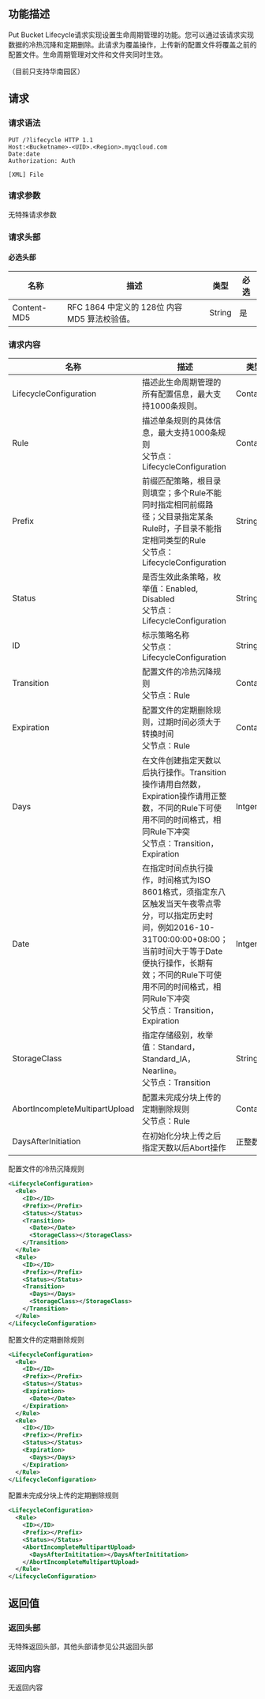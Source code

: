 ## 功能描述
Put Bucket Lifecycle请求实现设置生命周期管理的功能。您可以通过该请求实现数据的冷热沉降和定期删除。此请求为覆盖操作，上传新的配置文件将覆盖之前的配置文件。生命周期管理对文件和文件夹同时生效。

（目前只支持华南园区）

## 请求

### 请求语法

```HTTP
PUT /?lifecycle HTTP 1.1
Host:<Bucketname>-<UID>.<Region>.myqcloud.com
Date:date
Authorization: Auth

[XML] File
```

### 请求参数

无特殊请求参数

### 请求头部

#### 必选头部

| 名称          | 描述                               | 类型     | 必选   |
| ----------- | -------------------------------- | ------ | ---- |
| Content-MD5 | RFC 1864 中定义的 128位 内容 MD5 算法校验值。 | String | 是    |

### 请求内容

| 名称                             | 描述                                       | 类型        | 必选             |
| ------------------------------ | ---------------------------------------- | --------- | -------------- |
| LifecycleConfiguration         | 描述此生命周期管理的所有配置信息，最大支持1000条规则。            | Container | 是              |
| Rule                           | 描述单条规则的具体信息，最大支持1000条规则<Br/>父节点：LifecycleConfiguration | Container | 是              |
| Prefix                         | 前缀匹配策略，根目录则填空；多个Rule不能同时指定相同前缀路径；父目录指定某条Rule时，子目录不能指定相同类型的Rule<Br/>父节点：LifecycleConfiguration | String    | 是              |
| Status                         | 是否生效此条策略，枚举值：Enabled, Disabled<Br/>父节点：LifecycleConfiguration | String    | 是              |
| ID                             | 标示策略名称<Br/>父节点：LifecycleConfiguration    | String    | 否              |
| Transition                     | 配置文件的冷热沉降规则<Br/>父节点：Rule                 | Container | 是              |
| Expiration                     | 配置文件的定期删除规则，过期时间必须大于转换时间<Br/>父节点：Rule    | Container | 是              |
| Days                           | 在文件创建指定天数以后执行操作。Transition操作请用自然数，Expiration操作请用正整数，不同的Rule下可使用不同的时间格式，相同Rule下冲突<Br/>父节点：Transition，Expiration | Intger    | Days与Date二选一   |
| Date                           | 在指定时间点执行操作，时间格式为ISO 8601格式，须指定东八区触发当天午夜零点零分，可以指定历史时间，例如2016-10-31T00:00:00+08:00；当前时间大于等于Date便执行操作，长期有效；不同的Rule下可使用不同的时间格式，相同Rule下冲突<Br/>父节点：Transition，Expiration | Intger    | Days与Date二选一   |
| StorageClass                   | 指定存储级别，枚举值：Standard，Standard_IA，Nearline。<Br/>父节点：Transition | String    | Transition中必须有 |
| AbortIncompleteMultipartUpload | 配置未完成分块上传的定期删除规则<Br/>父节点：Rule            | Container | 是              |
| DaysAfterInitiation            | 在初始化分块上传之后指定天数以后Abort操作                  | 正整数       | 是              |

配置文件的冷热沉降规则

```XML
<LifecycleConfiguration>
  <Rule>
    <ID></ID>
    <Prefix></Prefix>
    <Status></Status>
    <Transition>
      <Date></Date>
      <StorageClass></StorageClass>
    </Transition>
  </Rule>
  <Rule>
    <ID></ID>
    <Prefix></Prefix>
    <Status></Status>
    <Transition>
      <Days></Days>
      <StorageClass></StorageClass>
    </Transition>
  </Rule>
</LifecycleConfiguration>
```

配置文件的定期删除规则

```XML
<LifecycleConfiguration>
  <Rule>
    <ID></ID>
    <Prefix></Prefix>
    <Status></Status>
    <Expiration>
      <Date></Date>
    </Expiration>
  </Rule>
  <Rule>
    <ID></ID>
    <Prefix></Prefix>
    <Status></Status>
    <Expiration>
      <Days></Days>
    </Expiration>
  </Rule>
</LifecycleConfiguration>
```

配置未完成分块上传的定期删除规则

```XML
<LifecycleConfiguration>
  <Rule>
    <ID></ID>
    <Prefix></Prefix>
    <Status></Status>
    <AbortIncompleteMultipartUpload>
      <DaysAfterInititation></DaysAfterInititation>
    </AbortIncompleteMultipartUpload>
  </Rule>
</LifecycleConfiguration>
```

## 返回值

### 返回头部

无特殊返回头部，其他头部请参见公共返回头部

### 返回内容

无返回内容